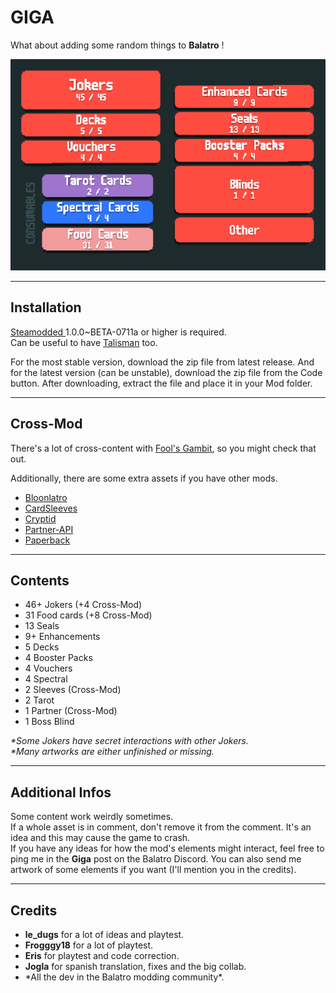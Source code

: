 <h1>GIGA</h1>

<p>What about adding some random things to <strong>Balatro</strong> !</p>

<img src="assets/other/content.png" alt="Content Screenshot">

<hr>
<h2>Installation</h2>
<p>
    <a href="https://github.com/Steamodded/smods">Steamodded </a>1.0.0~BETA-0711a or higher is required.<br>
    Can be useful to have <a href="https://github.com/SpectralPack/Talisman">Talisman</a> too.
</p>
<p>For the most stable version, download the zip file from latest release. And for the latest version (can be unstable), download the zip file from the Code button. After downloading, extract the file and place it in your Mod folder.</p>

<hr>
<h2>Cross-Mod</h2>
<p>There's a lot of cross-content with <a href="https://github.com/Joglacraft/Fools-Gambit">Fool's Gambit</a>, so you might check that out.</p>
<p>Additionally, there are some extra assets if you have other mods.</p>
<ul>
    <li><a href="https://github.com/Amphiapple/Bloonlatro">Bloonlatro</a></li>
    <li><a href="https://github.com/larswijn/CardSleeves">CardSleeves</a></li>
    <li><a href="https://github.com/SpectralPack/Cryptid">Cryptid</a></li>
    <li><a href="https://github.com/Icecanno/Partner-API/">Partner-API</a></li>
    <li><a href="https://github.com/Balatro-Paperback/paperback">Paperback</a></li>
</ul>

<hr>
<h2>Contents</h2>
<ul>
    <li>46+ Jokers (+4 Cross-Mod)</li>
    <li>31 Food cards (+8 Cross-Mod)</li>
    <li>13 Seals</li>
    <li>9+ Enhancements</li>
    <li>5 Decks</li>
    <li>4 Booster Packs</li>
    <li>4 Vouchers</li>
    <li>4 Spectral</li>
    <li>2 Sleeves (Cross-Mod)</li>
    <li>2 Tarot</li>
    <li>1 Partner (Cross-Mod)</li>
    <li>1 Boss Blind</li>
</ul>

<p><em>*Some Jokers have secret interactions with other Jokers.</em><br>
<em>*Many artworks are either unfinished or missing.</em></p>

<hr>
<h2>Additional Infos</h2>
<p>
    Some content work weirdly sometimes.<br>
    If a whole asset is in comment, don't remove it from the comment. It's an idea and this may cause the game to crash.<br>
    If you have any ideas for how the mod's elements might interact, feel free to ping me in the <strong>Giga</strong> post on the Balatro Discord.
    You can also send me artwork of some elements if you want (I'll mention you in the credits).
</p>

<hr>
<h2>Credits</h2>
<ul>
    <li><strong>le_dugs</strong> for a lot of ideas and playtest.</li>
    <li><strong>Frogggy18</strong> for a lot of playtest.</li>
    <li><strong>Eris</strong> for playtest and code correction.</li>
    <li><strong>Jogla</strong> for spanish translation,  fixes and the big collab.</li>
    <li>*All the dev in the Balatro modding community*.</li>
</ul>